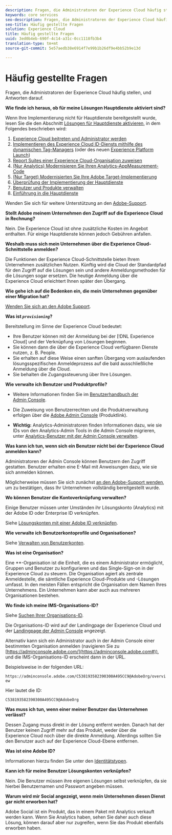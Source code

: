 ```yaml
---
description: Fragen, die Administratoren der Experience Cloud häufig stellen, und Antworten darauf.
keywords: core services
seo-description: Fragen, die Administratoren der Experience Cloud häufig stellen, und Antworten darauf.
seo-title: Häufig gestellte Fragen
solution: Experience Cloud
title: Häufig gestellte Fragen
uuid: 3ed0b4eb-690f-4c14-a31c-0cc1118fb3b4
translation-type: tm+mt
source-git-commit: 5e57aedb38e6914f7e99b1b26df9e4bb52b9e13d

---
```



# Häufig gestellte Fragen

Fragen, die Administratoren der Experience Cloud häufig stellen, und Antworten darauf.

**Wie finde ich heraus, ob für meine Lösungen Hauptdienste aktiviert sind?**

Wenn Ihre Implementierung nicht für Hauptdienste bereitgestellt wurde, lesen Sie die den Abschnitt [Lösungen für Hauptdienste aktivieren](../core-services/core-services.md#concept_07ED1D5C64234E77976E6D572E78FB9C), in dem Folgendes beschrieben wird:


1. [Experience Cloud beitreten und Administrator werden](../core-services/core-services.md#section_2423F0BD3DF642658103310EE5EA6154)
1. [Implementieren des Experience Cloud ID-Diensts mithilfe des dynamischen Tag-Managers](../core-services/core-services.md#section_3C9F6DF37C654D939625BB4D485E4354) (oder des neuen [Experience Platform Launch](https://docs.adobe.com/content/help/en/launch/using/intro/get-started/quick-start.html))
1. [Report Suites einer Experience Cloud-Organisation zuweisen](../core-services/core-services.md#concept_apg_zq2_rw)
1. [(Nur Analytics) Modernisieren Sie Ihren Analytics-AppMeasurement-Code](../core-services/core-services.md#section_1798D9D0F05C47E29816AC4EEB9A0913)
1. [(Nur Target) Modernisierten Sie Ihre Adobe Target-Implementierung](../core-services/core-services.md#section_C2F4493C7A36406DAE2266B429A4BD24)
1. [Überprüfung der Implementierung der Hauptdienste](../core-services/core-services.md#section_E641782A0F4F44AF8C9C91216BE330D5)
1. [Benutzer und Produkte verwalten](../core-services/core-services.md#section_B6E95F4E0E12483CB9DA99CBC0C5A4AF)
1. [Einführung in die Hauptdienste](../core-services/core-services.md#section_960C06093623462E8EA247B3E97274A1)




Wenden Sie sich für weitere Unterstützung an den [Adobe-Support](https://helpx.adobe.com/marketing-cloud/contact-support.html).

**Stellt Adobe meinem Unternehmen den Zugriff auf die Experience Cloud in Rechnung?**

Nein. Die Experience Cloud ist ohne zusätzliche Kosten im Angebot enthalten. Für einige Hauptdienste können jedoch Gebühren anfallen.

**Weshalb muss sich mein Unternehmen über die Experience Cloud-Schnittstelle anmelden?**

Die Funktionen der Experience Cloud-Schnittstelle bieten Ihrem Unternehmen zusätzlichen Nutzen. Künftig wird die Cloud der Standardpfad für den Zugriff auf die Lösungen sein und andere Anmeldungsmethoden für die Lösungen sogar ersetzen. Die heutige Anmeldung über die Experience Cloud erleichtert Ihnen später den Übergang.

**Wie gehe ich auf die Bedenken ein, die mein Unternehmen gegenüber einer Migration hat?**

[Wenden Sie sich an den Adobe Support](https://helpx.adobe.com/marketing-cloud/contact-support.html).

**Was ist *`provisioning`*?**

Bereitstellung im Sinne der Experience Cloud bedeutet:

* Ihre Benutzer können mit der Anmeldung bei der [!DNL Experience Cloud] und der Verknüpfung von Lösungen beginnen.
* Sie können dann die über die Experience Cloud verfügbaren Dienste nutzen, z. B. People.
* Sie erhalten auf diese Weise einen sanften Übergang vom auslaufenden lösungsspezifischen Anmeldeprozess auf die bald ausschließliche Anmeldung über die Cloud.
* Sie behalten die Zugangssteuerung über Ihre Lösungen.

**Wie verwalte ich Benutzer und Produktprofile?**

* Weitere Informationen finden Sie im [Benutzerhandbuch der Admin Console](https://helpx.adobe.com/enterprise/administering/user-guide.html).

* Die Zuweisung von Benutzerrechten und die Produktverwaltung erfolgen über die [Adobe Admin Console](https://adminconsole.adobe.com/enterprise) (Produktlink).

* **Wichtig:** Analytics-Administratoren finden Informationen dazu, wie sie IDs von den Analytics-Admin Tools in die Admin Console migrieren, unter [Analytics-Benutzer mit der Admin Console verwalten](https://docs.adobe.com/content/help/en/analytics/admin/user-product-management/user-management/migrate-users/c-migration-tool.html).

**Was kann ich tun, wenn sich ein Benutzer nicht bei der Experience Cloud anmelden kann?**

Administratoren der Admin Console können Benutzern den Zugriff gestatten. Benutzer erhalten eine E-Mail mit Anweisungen dazu, wie sie sich anmelden können.

Möglicherweise müssen Sie sich zunächst [an den Adobe-Support wenden](https://helpx.adobe.com/marketing-cloud/contact-support.html), um zu bestätigen, dass Ihr Unternehmen vollständig bereitgestellt wurde.

**Wo können Benutzer die Kontoverknüpfung verwalten?**

Einige Benutzer müssen unter Umständen ihr Lösungskonto (Analytics) mit der Adobe ID oder Enterprise ID verknüpfen.

Siehe [Lösungskonten mit einer Adobe ID verknüpfen](../admin-getting-started/organizations.md#task_FD389E78640848919E247AC5E95B8369).

**Wie verwalte ich Benutzerkontoprofile und Organisationen?**

Siehe [Verwalten von Benutzerkonten](../admin-getting-started/organizations.md#topic_C31CB834F109465A82ED57FF0563B3F1).

**Was ist eine Organisation?**

Eine **-Organisation ist die Einheit, die es einem Administrator ermöglicht, Gruppen und Benutzer zu konfigurieren und das Single-Sign-on in der Experience Cloud zu steuern. Die Organisation agiert als zentrale Anmeldestelle, die sämtliche Experience Cloud-Produkte und -Lösungen umfasst. In den meisten Fällen entspricht die Organisation dem Namen Ihres Unternehmens. Ein Unternehmen kann aber auch aus mehreren Organisationen bestehen.

**Wo finde ich meine IMS-Organisations-ID?**

Siehe [Suchen Ihrer Organisations-ID](organizations.md).

Die Organisations-ID wird auf der Landingpage der Experience Cloud und der [Landingpage der Admin Console](https://adminconsole.adobe.com) angezeigt.

Alternativ kann sich ein Administrator auch in der Admin Console einer bestimmten Organisation anmelden (navigieren Sie zu [https://adminconsole.adobe.com/](https://adminconsole.adobe.com#)), und die IMS-Organisations-ID erscheint dann in der URL.

Beispielsweise in der folgenden URL:

`https://adminconsole.adobe.com/C538193582390300A495CC9@AdobeOrg/overview`

Hier lautet die ID:

`C538193582390300A495CC9@AdobeOrg`

**Was muss ich tun, wenn einer meiner Benutzer das Unternehmen verlässt?**

Dessen Zugang muss direkt in der Lösung entfernt werden. Danach hat der Benutzer keinen Zugriff mehr auf das Produkt, weder über die Experience Cloud noch über die direkte Anmeldung. Allerdings sollten Sie den Benutzer auch auf der Experience Cloud-Ebene entfernen.

**Was ist eine Adobe ID?**

Informationen hierzu finden Sie unter den [Identitätstypen](https://helpx.adobe.com/enterprise/help/identity.html).

**Kann ich für meine Benutzer Lösungskonten verknüpfen?**

Nein. Die Benutzer müssen ihre eigenen Lösungen selbst verknüpfen, da sie hierbei Benutzernamen und Passwort angeben müssen.

**Warum wird mir Social angezeigt, wenn mein Unternehmen diesen Dienst gar nicht erworben hat?**

Adobe Social ist ein Produkt, das in einem Paket mit Analytics verkauft werden kann. Wenn Sie Analytics haben, sehen Sie daher auch diese Lösung, können darauf aber nur zugreifen, wenn Sie das Produkt ebenfalls erworben haben.